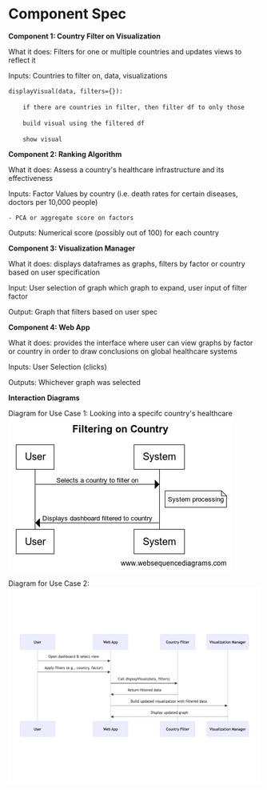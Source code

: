 # Component Spec

**Component 1: Country Filter on Visualization**

What it does: Filters for one or multiple countries and updates views to reflect it

Inputs: Countries to filter on, data, visualizations

    displayVisual(data, filters={}):

        if there are countries in filter, then filter df to only those

        build visual using the filtered df
        
        show visual

**Component 2: Ranking Algorithm**

What it does: Assess a country's healthcare infrastructure and its effectiveness

Inputs: Factor Values by country (i.e. death rates for certain diseases, doctors per 10,000 people)

    - PCA or aggregate score on factors

Outputs: Numerical score (possibly out of 100) for each country

**Component 3: Visualization Manager**

What it does: displays dataframes as graphs, filters by factor or country based on user specification

Input: User selection of graph which graph to expand, user input of filter factor

Output: Graph that filters based on user spec

**Component 4: Web App**

What it does: provides the interface where user can view graphs by factor or country in order to draw conclusions on global healthcare systems

Inputs: User Selection (clicks)

Outputs: Whichever graph was selected

**Interaction Diagrams**

Diagram for Use Case 1: Looking into a specifc country's healthcare
![Component1](comp1.png)

Diagram for Use Case 2:
![Component2](mermaid-diagram-2025-02-18-182722.png)



